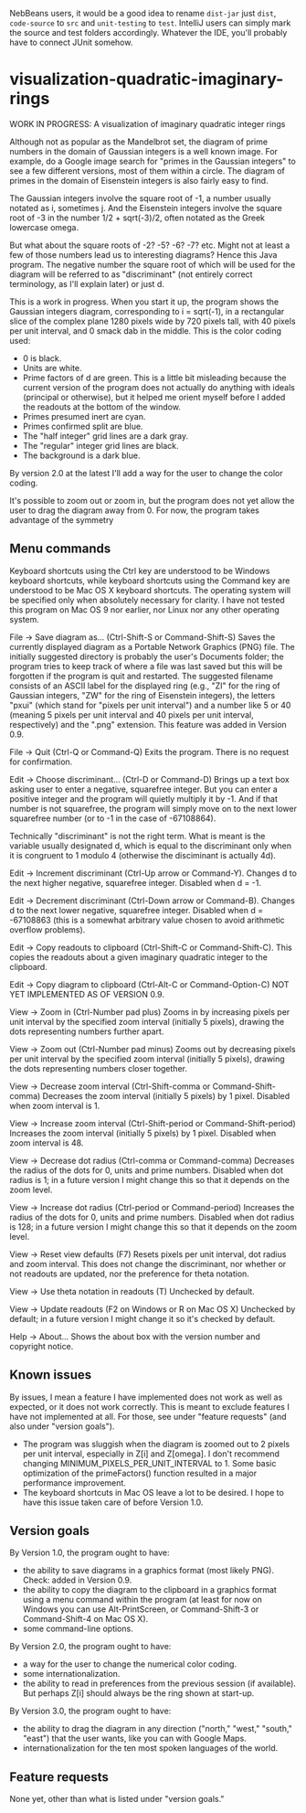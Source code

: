 NebBeans users, it would be a good idea to rename `dist-jar` just `dist`, `code-source` to `src` and `unit-testing` to `test`. IntelliJ users can simply mark the source and test folders accordingly. Whatever the IDE, you'll probably have to connect JUnit somehow.

# visualization-quadratic-imaginary-rings
WORK IN PROGRESS: A visualization of imaginary quadratic integer rings

Although not as popular as the Mandelbrot set, the diagram of prime numbers in the domain of Gaussian integers is a well known image. For example, do a Google image search for "primes in the Gaussian integers" to see a few different versions, most of them within a circle. The diagram of primes in the domain of Eisenstein integers is also fairly easy to find.

The Gaussian integers involve the square root of -1, a number usually notated as i, sometimes j. And the Eisenstein integers involve the square root of -3 in the number 1/2 + sqrt(-3)/2, often notated as the Greek lowercase omega.

But what about the square roots of -2? -5? -6? -7? etc. Might not at least a few of those numbers lead us to interesting diagrams? Hence this Java program. The negative number the square root of which will be used for the diagram will be referred to as "discriminant" (not entirely correct terminology, as I'll explain later) or just d.

This is a work in progress. When you start it up, the program shows the Gaussian integers diagram, corresponding to i = sqrt(-1), in a rectangular slice of the complex plane 1280 pixels wide by 720 pixels tall, with 40 pixels per unit interval, and 0 smack dab in the middle. This is the color coding used:

* 0 is black.
* Units are white.
* Prime factors of d are green. This is a little bit misleading because the current version of the program does not actually do anything with ideals (principal or otherwise), but it helped me orient myself before I added the readouts at the bottom of the window.
* Primes presumed inert are cyan.
* Primes confirmed split are blue.
* The "half integer" grid lines are a dark gray.
* The "regular" integer grid lines are black.
* The background is a dark blue.

By version 2.0 at the latest I'll add a way for the user to change the color coding.

It's possible to zoom out or zoom in, but the program does not yet allow the user to drag the diagram away from 0. For now, the program takes advantage of the symmetry

## Menu commands

Keyboard shortcuts using the Ctrl key are understood to be Windows keyboard shortcuts, while keyboard shortcuts using the Command key are understood to be Mac OS X keyboard shortcuts. The operating system will be specified only when absolutely necessary for clarity. I have not tested this program on Mac OS 9 nor earlier, nor Linux nor any other operating system.

File -> Save diagram as... (Ctrl-Shift-S or Command-Shift-S) Saves the currently displayed diagram as a Portable Network Graphics (PNG) file. The initially suggested directory is probably the user's Documents folder; the program tries to keep track of where a file was last saved but this will be forgotten if the program is quit and restarted. The suggested filename consists of an ASCII label for the displayed ring (e.g., "ZI" for the ring of Gaussian integers, "ZW" for the ring of Eisenstein integers), the letters "pxui" (which stand for "pixels per unit interval") and a number like 5 or 40 (meaning 5 pixels per unit interval and 40 pixels per unit interval, respectively) and the ".png" extension. This feature was added in Version 0.9.

File -> Quit (Ctrl-Q or Command-Q) Exits the program. There is no request for confirmation.

Edit -> Choose discriminant... (Ctrl-D or Command-D) Brings up a text box asking user to enter a negative, squarefree integer. But you can enter a positive integer and the program will quietly multiply it by -1. And if that number is not squarefree, the program will simply move on to the next lower squarefree number (or to -1 in the case of -67108864).

Technically "discriminant" is not the right term. What is meant is the variable usually designated d, which is equal to the discriminant only when it is congruent to 1 modulo 4 (otherwise the disciminant is actually 4d).

Edit -> Increment discriminant (Ctrl-Up arrow or Command-Y). Changes d to the next higher negative, squarefree integer. Disabled when d = -1.

Edit -> Decrement discriminant (Ctrl-Down arrow or Command-B). Changes d to the next lower negative, squarefree integer. Disabled when d = -67108863 (this is a somewhat arbitrary value chosen to avoid arithmetic overflow problems).

Edit -> Copy readouts to clipboard (Ctrl-Shift-C or Command-Shift-C). This copies the readouts about a given imaginary quadratic integer to the clipboard.

Edit -> Copy diagram to clipboard (Ctrl-Alt-C or Command-Option-C) NOT YET IMPLEMENTED AS OF VERSION 0.9.

View -> Zoom in (Ctrl-Number pad plus) Zooms in by increasing pixels per unit interval by the specified zoom interval (initially 5 pixels), drawing the dots representing numbers further apart.

View -> Zoom out (Ctrl-Number pad minus) Zooms out by decreasing pixels per unit interval by the specified zoom interval (initially 5 pixels), drawing the dots representing numbers closer together.

View -> Decrease zoom interval (Ctrl-Shift-comma or Command-Shift-comma) Decreases the zoom interval (initially 5 pixels) by 1 pixel. Disabled when zoom interval is 1.

View -> Increase zoom interval (Ctrl-Shift-period or Command-Shift-period) Increases the zoom interval (initially 5 pixels) by 1 pixel. Disabled when zoom interval is 48.

View -> Decrease dot radius (Ctrl-comma or Command-comma) Decreases the radius of the dots for 0, units and prime numbers. Disabled when dot radius is 1; in a future version I might change this so that it depends on the zoom level.

View -> Increase dot radius (Ctrl-period or Command-period) Increases the radius of the dots for 0, units and prime numbers. Disabled when dot radius is 128; in a future version I might change this so that it depends on the zoom level.

View -> Reset view defaults (F7) Resets pixels per unit interval, dot radius and zoom interval. This does not change the discriminant, nor whether or not readouts are updated, nor the preference for theta notation.

View -> Use theta notation in readouts (T) Unchecked by default.

View -> Update readouts (F2 on Windows or R on Mac OS X) Unchecked by default; in a future version I might change it so it's checked by default.

Help -> About... Shows the about box with the version number and copyright notice.

## Known issues

By issues, I mean a feature I have implemented does not work as well as expected, or it does not work correctly. This is meant to exclude features I have not implemented at all. For those, see under "feature requests" (and also under "version goals").

* The program was sluggish when the diagram is zoomed out to 2 pixels per unit interval, especially in Z[i] and Z[omega]. I don't recommend changing MINIMUM_PIXELS_PER_UNIT_INTERVAL to 1. Some basic optimization of the primeFactors() function resulted in a major performance improvement.
* The keyboard shortcuts in Mac OS leave a lot to be desired. I hope to have this issue taken care of before Version 1.0.

## Version goals

By Version 1.0, the program ought to have:
* the ability to save diagrams in a graphics format (most likely PNG). Check: added in Version 0.9.
* the ability to copy the diagram to the clipboard in a graphics format using a menu command within the program (at least for now on Windows you can use Alt-PrintScreen, or Command-Shift-3 or Command-Shift-4 on Mac OS X).
* some command-line options.

By Version 2.0, the program ought to have:
* a way for the user to change the numerical color coding.
* some internationalization.
* the ability to read in preferences from the previous session (if available). But perhaps Z[i] should always be the ring shown at start-up.

By Version 3.0, the program ought to have:
* the ability to drag the diagram in any direction ("north," "west," "south," "east") that the user wants, like you can with Google Maps.
* internationalization for the ten most spoken languages of the world.

## Feature requests

None yet, other than what is listed under "version goals."
